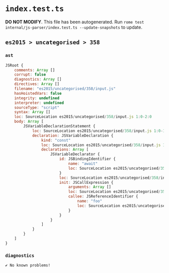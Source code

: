 # `index.test.ts`

**DO NOT MODIFY**. This file has been autogenerated. Run `rome test internal/js-parser/index.test.ts --update-snapshots` to update.

## `es2015 > uncategorised > 358`

### `ast`

```javascript
JSRoot {
	comments: Array []
	corrupt: false
	diagnostics: Array []
	directives: Array []
	filename: "es2015/uncategorised/358/input.js"
	hasHoistedVars: false
	integrity: undefined
	interpreter: undefined
	sourceType: "script"
	syntax: Array []
	loc: SourceLocation es2015/uncategorised/358/input.js 1:0-2:0
	body: Array [
		JSVariableDeclarationStatement {
			loc: SourceLocation es2015/uncategorised/358/input.js 1:0-1:20
			declaration: JSVariableDeclaration {
				kind: "const"
				loc: SourceLocation es2015/uncategorised/358/input.js 1:0-1:20
				declarations: Array [
					JSVariableDeclarator {
						id: JSBindingIdentifier {
							name: "await"
							loc: SourceLocation es2015/uncategorised/358/input.js 1:6-1:11 (await)
						}
						loc: SourceLocation es2015/uncategorised/358/input.js 1:6-1:19
						init: JSCallExpression {
							arguments: Array []
							loc: SourceLocation es2015/uncategorised/358/input.js 1:14-1:19
							callee: JSReferenceIdentifier {
								name: "foo"
								loc: SourceLocation es2015/uncategorised/358/input.js 1:14-1:17 (foo)
							}
						}
					}
				]
			}
		}
	]
}
```

### `diagnostics`

```
✔ No known problems!

```
